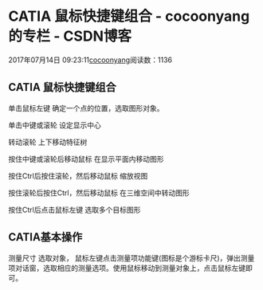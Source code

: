 
# CATIA 鼠标快捷键组合 - cocoonyang的专栏 - CSDN博客


2017年07月14日 09:23:11[cocoonyang](https://me.csdn.net/cocoonyang)阅读数：1136




## CATIA 鼠标快捷键组合
单击鼠标左键
确定一个点的位置，选取图形对象。

单击中键或滚轮
设定显示中心

转动滚轮
上下移动特征树

按住中键或滚轮后移动鼠标
在显示平面内移动图形

按住Ctrl后按住滚轮，然后移动鼠标
缩放视图

按住滚轮后按住Ctrl，然后移动鼠标
在三维空间中转动图形

按住Ctrl后点击鼠标左键
选取多个目标图形


## CATIA基本操作

测量尺寸
选取对象， 鼠标左键点击测量项功能键(图标是个游标卡尺)，弹出测量项对话窗，选取相应的测量选项。使用鼠标移动到测量对象上，点击鼠标左键即可。


